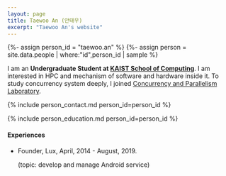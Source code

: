 ```yaml
---
layout: page
title: Taewoo An (안태우)
excerpt: "Taewoo An's website"
---
```


{%- assign person_id = "taewoo.an" %}
{%- assign person = site.data.people | where:"id",person_id | sample %}

I am an **Undergraduate Student at [KAIST School of Computing](https://cs.kaist.ac.kr)**.
I am interested in HPC and mechanism of software and hardware inside it. To study concurrency system deeply, I joined [Concurrency and Parallelism Laboratory](https://cp.kaist.ac.kr).

{% include person_contact.md person_id=person_id %}


{% include person_education.md person_id=person_id %}


#### Experiences
- Founder, Lux, April, 2014 - August, 2019.

  (topic: develop and manage Android service)
